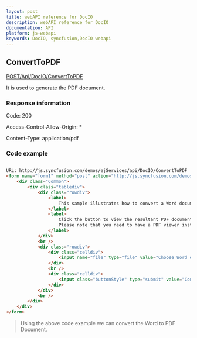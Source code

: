 ```yaml
---
layout: post
title: webAPI reference for DocIO
description: webAPI reference for DocIO
documentation: API
platform: js-webapi
keywords: DocIO, syncfusion,DocIO webapi
---
```


## ConvertToPDF

[POST/Api/DocIO/ConvertToPDF](http://js.syncfusion.com/demos/ejservices/api/DocIO/ConvertToPDF)

It is used to generate the PDF document.

### Response information 

Code: 200

Access-Control-Allow-Origin: *

Content-Type: application/pdf

### Code example

~~~ html

URL: http://js.syncfusion.com/demos/ejServices/api/DocIO/ConvertToPDF
<form name="form1" method="post" action="http://js.syncfusion.com/demos/ejservices/api/DocIO/ConvertToPDF" enctype="multipart/form-data">
	<div class="Common">
		<div class="tablediv">
			<div class="rowdiv">
				<label>
					This sample illustrates how to convert a Word document to PDF in ASP.NET Core application using Web API.
				</label>
				<label>
					Click the button to view the resultant PDF document being converted from Word document using Essential DocIO and Essential PDF.
					Please note that you need to have a PDF viewer installed in order to view the generated PDF file.
				</label>
			</div>
			<br />
			<div class="rowdiv">
				<div class="celldiv">
					<input name="file" type="file" value="Choose Word document" />
				</div>
				<br />
				<div class="celldiv">
					<input class="buttonStyle" type="submit" value="Convert to PDF" style="width: 200px;" />
				</div>
			</div>
			<br />
		</div>
	</div>
</form>

~~~ 

>Using the above code example we can convert the Word to PDF Document.